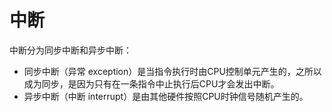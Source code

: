 # 中断

中断分为同步中断和异步中断：

* 同步中断（异常 exception）是当指令执行时由CPU控制单元产生的，之所以成为同步，是因为只有在一条指令中止执行后CPU才会发出中断。
* 异步中断（中断 interrupt）是由其他硬件按照CPU时钟信号随机产生的。

